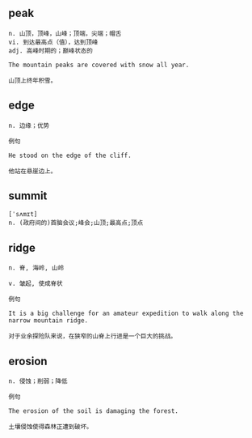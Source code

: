 ## peak
```
n. 山顶，顶峰，山峰；顶端，尖端；帽舌
vi. 到达最高点（值），达到顶峰
adj. 高峰时期的；巅峰状态的

The mountain peaks are covered with snow all year.

山顶上终年积雪。

```
## edge
```
n. 边缘；优势

例句

He stood on the edge of the cliff.

他站在悬崖边上。
```
## summit
```
[ˈsʌmɪt]
n. (政府间的)首脑会议;峰会;山顶;最高点;顶点
```
## ridge
```
n. 脊, 海岭, 山岭

v. 皱起, 使成脊状

例句

It is a big challenge for an amateur expedition to walk along the narrow mountain ridge.

对于业余探险队来说，在狭窄的山脊上行进是一个巨大的挑战。
```
## erosion
```
n. 侵蚀；削弱；降低

例句

The erosion of the soil is damaging the forest.

土壤侵蚀使得森林正遭到破坏。
```